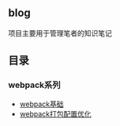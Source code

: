 ## blog
项目主要用于管理笔者的知识笔记

## 目录

### webpack系列
- [webpack基础](https://github.com/AdolescentJou/KnowledgeNote/issues/1)
- [webpack打包配置优化](https://github.com/AdolescentJou/KnowledgeNote/issues/2)
